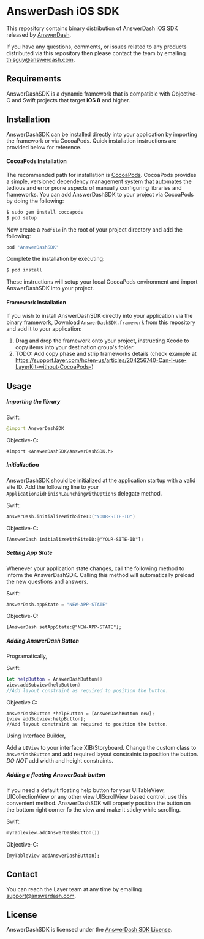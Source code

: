 # AnswerDash iOS SDK

This repository contains binary distribution of AnswerDash iOS SDK released by [AnswerDash](http://www.answerdash.com).

If you have any questions, comments, or issues related to any products distributed via this repository then please contact the team by emailing [thisguy@answerdash.com](mailto:support@answerdash.com).

## Requirements

AnswerDashSDK is a dynamic framework that is compatible with Objective-C and Swift projects that target **iOS 8** and higher.

## Installation

AnswerDashSDK can be installed directly into your application by importing the framework or via CocoaPods. Quick installation instructions are provided below for reference.

#### CocoaPods Installation

The recommended path for installation is [CocoaPods](http://cocoapods.org/). CocoaPods provides a simple, versioned dependency management system that automates the tedious and error prone aspects of manually configuring libraries and frameworks. You can add AnswerDashSDK to your project via CocoaPods by doing the following:

```sh
$ sudo gem install cocoapods
$ pod setup
```

Now create a `Podfile` in the root of your project directory and add the following:

```ruby
pod 'AnswerDashSDK'
```

Complete the installation by executing:

```sh
$ pod install
```

These instructions will setup your local CocoaPods environment and import AnswerDashSDK into your project.

#### Framework Installation

If you wish to install AnswerDashSDK directly into your application via the binary framework, Download `AnswerDashSDK.framework` from this repository and add it to your application:

1. Drag and drop the framework onto your project, instructing Xcode to copy items into your destination group's folder.
4. TODO: Add copy phase and strip frameworks details (check example at https://support.layer.com/hc/en-us/articles/204256740-Can-I-use-LayerKit-without-CocoaPods-)

## Usage
##### Importing the library
Swift:
```swift
@import AnswerDashSDK
```
Objective-C:
```objc
#import <AnswerDashSDK/AnswerDashSDK.h>
```
##### Initialization
AnswerDashSDK should be initialized at the application startup with a valid site ID. Add the following line to your `ApplicationDidFinishLaunchingWithOptions` delegate method.

Swift:
```swift
AnswerDash.initializeWithSiteID("YOUR-SITE-ID")
```
Objective-C:
```objc
[AnswerDash initializeWithSiteID:@"YOUR-SITE-ID"];
```

##### Setting App State
Whenever your application state changes, call the following method to inform the AnswerDashSDK. Calling this method will automatically preload the new questions and answers.

Swift:
```swift
AnswerDash.appState = "NEW-APP-STATE"
```
Objective-C:
```objc
[AnswerDash setAppState:@"NEW-APP-STATE"];
```

##### Adding AnswerDash Button
Programatically,

Swift:
```swift
let helpButton = AnswerDashButton()
view.addSubview(helpButton)
//Add layout constraint as required to position the button.
```
Objective C:
```objc
AnswerDashButton *helpButton = [AnswerDashButton new];
[view addSubview:helpButton];
//Add layout constraint as required to position the button.
```
Using Interface Builder,

Add a `UIView` to your interface XIB/Storyboard. Change the custom class to `AnswerDashButton` and add required layout constraints to position the button. *DO NOT* add width and height constraints.

##### Adding a floating AnswerDash button

If you need a default floating help button for your UITableView, UICollectionView or any other view UIScrollView based control, use this convenient method. AnswerDashSDK will properly position the button on the bottom right corner fo the view and make it sticky while scrolling.

Swift:
```swift
myTableView.addAnswerDashButton())
```
Objective-C:
```objc
[myTableView addAnswerDashButton];
```

## Contact

You can reach the Layer team at any time by emailing [support@answerdash.com](mailto:support@answerdash.com).

## License

AnswerDashSDK is licensed under the [AnswerDash SDK License](https://github.com/answerdash/releases-ios/LICENSE.md).